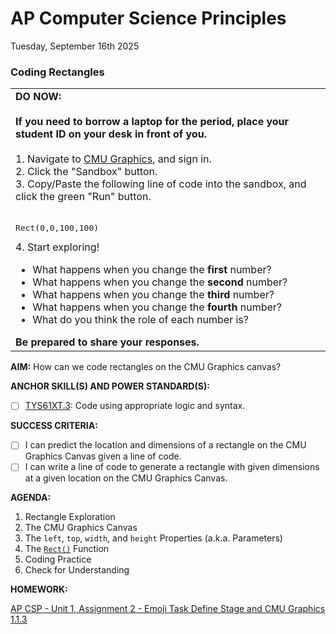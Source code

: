 # AP Computer Science Principles
Tuesday, September 16th 2025

### Coding Rectangles

<table>
  <tr>
    <td>
      <b>DO NOW:</b><br><br>
      <b>If you need to borrow a laptop for the period, place your student ID on your desk in front of you.</b><br><br>
      1. Navigate to <a href = https://academy.cs.cmu.edu/>CMU Graphics</a>, and sign in.<br>
      2. Click the "Sandbox" button.<br>
      3. Copy/Paste the following line of code into the sandbox, and click the green "Run" button.<br><br>
      <pre><code></code>Rect(0,0,100,100)</code></pre>
      4. Start exploring!
      <ul>
        <li>What happens when you change the <b>first</b> number?</li>
        <li>What happens when you change the <b>second</b> number?</li>
        <li>What happens when you change the <b>third</b> number?</li>
        <li>What happens when you change the <b>fourth</b> number?</li>
        <li>What do you think the role of each number is?</li>
      </ul>
      <b>Be prepared to share your responses.</b> 
   </td>
  </tr>
</table>

**AIM:** How can we code rectangles on the CMU Graphics canvas?

**ANCHOR SKILL(S) AND POWER STANDARD(S):** 

 - [ ] <ins>TYS61XT.3</ins>: Code using appropriate logic and syntax.
 
**SUCCESS CRITERIA:**
- [ ] I can predict the location and dimensions of a rectangle on the CMU Graphics Canvas given a line of code.
- [ ] I can write a line of code to generate a rectangle with given dimensions at a given location on the CMU Graphics Canvas.

**AGENDA:**

1. Rectangle Exploration
2. The CMU Graphics Canvas
3. The `left`, `top`, `width`, and `height` Properties (a.k.a. Parameters)
4. The [`Rect()`](https://academy.cs.cmu.edu/docs/rect) Function
5. Coding Practice
6. Check for Understanding

**HOMEWORK:** 

[AP CSP - Unit 1, Assignment 2 - Emoji Task Define Stage and CMU Graphics 1.1.3](https://github.com/MrJSwotinsky/AP_Computer_Science_Principles_2025_2026/blob/main/Unit_1_Intro_to_CMU_Graphics/Assignments/Assignment_02_Emoji_Task_Define_Stage_and_CMU_Graphics_1.1.3.md)
